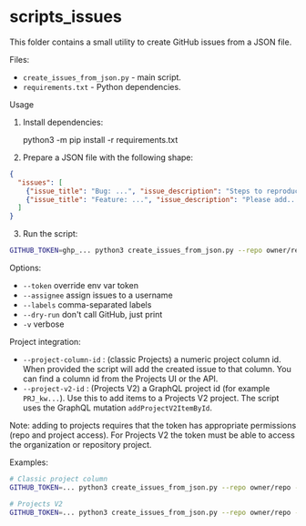# scripts_issues

This folder contains a small utility to create GitHub issues from a JSON file.

Files:

- `create_issues_from_json.py` - main script.
- `requirements.txt` - Python dependencies.

Usage
1. Install dependencies:

   python3 -m pip install -r requirements.txt

2. Prepare a JSON file with the following shape:

```json
{
  "issues": [
    {"issue_title": "Bug: ...", "issue_description": "Steps to reproduce..."},
    {"issue_title": "Feature: ...", "issue_description": "Please add..."}
  ]
}
```

3. Run the script:

```bash
GITHUB_TOKEN=ghp_... python3 create_issues_from_json.py --repo owner/repo --file issues.json
```

Options:

- `--token` override env var token
- `--assignee` assign issues to a username
- `--labels` comma-separated labels
- `--dry-run` don't call GitHub, just print
- `-v` verbose

Project integration:

- `--project-column-id` : (classic Projects) a numeric project column id. When provided the script will add the created issue to that column. You can find a column id from the Projects UI or the API.
- `--project-v2-id` : (Projects V2) a GraphQL project id (for example `PRJ_kw...`). Use this to add items to a Projects V2 project. The script uses the GraphQL mutation `addProjectV2ItemById`.

Note: adding to projects requires that the token has appropriate permissions (repo and project access). For Projects V2 the token must be able to access the organization or repository project.

Examples:

```bash
# Classic project column
GITHUB_TOKEN=... python3 create_issues_from_json.py --repo owner/repo --file issues.json --project-column-id 1234567

# Projects V2
GITHUB_TOKEN=... python3 create_issues_from_json.py --repo owner/repo --file issues.json --project-v2-id PRJ_abcdefgh
```
